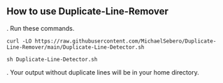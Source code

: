 ## How to use Duplicate-Line-Remover

. Run these commands.
```
curl -LO https://raw.githubusercontent.com/MichaelSebero/Duplicate-Line-Remover/main/Duplicate-Line-Detector.sh

sh Duplicate-Line-Detector.sh
```
. Your output without duplicate lines will be in your home directory.
